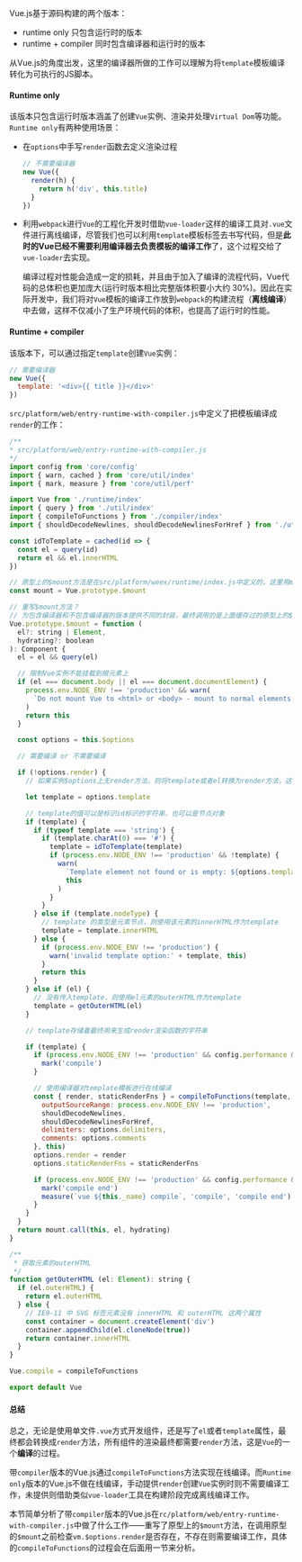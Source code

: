 Vue.js基于源码构建的两个版本：
- runtime only 只包含运行时的版本
- runtime + compiler 同时包含编译器和运行时的版本

从Vue.js的角度出发，这里的编译器所做的工作可以理解为将`template`模板编译转化为可执行的JS脚本。

#### Runtime only
该版本只包含运行时版本涵盖了创建`Vue`实例、渲染并处理`Virtual Dom`等功能。`Runtime only`有两种使用场景：
- 在`options`中手写`render`函数去定义渲染过程
  ```js
  // 不需要编译器
  new Vue({
    render(h) {
      return h('div', this.title)
    }
  })
  ```
- 利用`webpack`进行`Vue`的工程化开发时借助`vue-loader`这样的编译工具对`.vue`文件进行离线编译，尽管我们也可以利用`template`模板标签去书写代码，但是**此时的Vue已经不需要利用编译器去负责模板的编译工作**了，这个过程交给了`vue-loader`去实现。

  编译过程对性能会造成一定的损耗，并且由于加入了编译的流程代码，Vue代码的总体积也更加庞大(运行时版本相比完整版体积要小大约 30%)。因此在实际开发中，我们将对`Vue`模板的编译工作放到`webpack`的构建流程（**离线编译**）中去做，这样不仅减小了生产环境代码的体积，也提高了运行时的性能。

#### Runtime + compiler
该版本下，可以通过指定`template`创建`Vue`实例：

```js
// 需要编译器
new Vue({
  template: '<div>{{ title }}</div>'
})
```


`src/platform/web/entry-runtime-with-compiler.js`中定义了把模板编译成`render`的工作：

```js
/**
* src/platform/web/entry-runtime-with-compiler.js
*/
import config from 'core/config'
import { warn, cached } from 'core/util/index'
import { mark, measure } from 'core/util/perf'

import Vue from './runtime/index'
import { query } from './util/index'
import { compileToFunctions } from './compiler/index'
import { shouldDecodeNewlines, shouldDecodeNewlinesForHref } from './util/compat'

const idToTemplate = cached(id => {
  const el = query(id)
  return el && el.innerHTML
})

// 原型上的$mount方法是在src/platform/weex/runtime/index.js中定义的，这里用mount缓存了$mount方法
const mount = Vue.prototype.$mount

// 重写$mount方法？
// 为包含编译器和不包含编译器的版本提供不同的封装，最终调用的是上面缓存过的原型上的$mount方法
Vue.prototype.$mount = function (
  el?: string | Element,
  hydrating?: boolean
): Component {
  el = el && query(el)

  // 限制Vue实例不能挂载到根元素上
  if (el === document.body || el === document.documentElement) {
    process.env.NODE_ENV !== 'production' && warn(
      `Do not mount Vue to <html> or <body> - mount to normal elements instead.`
    )
    return this
  }

  const options = this.$options

  // 需要编译 or 不需要编译

  if (!options.render) {
    // 如果实例$options上无render方法，则将template或者el转换为render方法，这个过程就是编译

    let template = options.template

    // template的值可以是标识id标识的字符串，也可以是节点对象
    if (template) {
      if (typeof template === 'string') {
        if (template.charAt(0) === '#') {
          template = idToTemplate(template)
          if (process.env.NODE_ENV !== 'production' && !template) {
            warn(
              `Template element not found or is empty: ${options.template}`,
              this
            )
          }
        }
      } else if (template.nodeType) {
        // template 的类型是元素节点，则使用该元素的innerHTML作为template
        template = template.innerHTML
      } else {
        if (process.env.NODE_ENV !== 'production') {
          warn('invalid template option:' + template, this)
        }
        return this
      }
    } else if (el) {
      // 没有传入template，则使用el元素的outerHTML作为template
      template = getOuterHTML(el)
    }

    // template存储着最终用来生成render渲染函数的字符串

    if (template) {
      if (process.env.NODE_ENV !== 'production' && config.performance && mark) {
        mark('compile')
      }

      // 使用编译器对template模板进行在线编译
      const { render, staticRenderFns } = compileToFunctions(template, {
        outputSourceRange: process.env.NODE_ENV !== 'production',
        shouldDecodeNewlines,
        shouldDecodeNewlinesForHref,
        delimiters: options.delimiters,
        comments: options.comments
      }, this)
      options.render = render
      options.staticRenderFns = staticRenderFns

      if (process.env.NODE_ENV !== 'production' && config.performance && mark) {
        mark('compile end')
        measure(`vue ${this._name} compile`, 'compile', 'compile end')
      }
    }
  }
  return mount.call(this, el, hydrating)
}

/**
 * 获取元素的outerHTML
 */
function getOuterHTML (el: Element): string {
  if (el.outerHTML) {
    return el.outerHTML
  } else {
    // IE9-11 中 SVG 标签元素没有 innerHTML 和 outerHTML 这两个属性
    const container = document.createElement('div')
    container.appendChild(el.cloneNode(true))
    return container.innerHTML
  }
}

Vue.compile = compileToFunctions

export default Vue
```

#### 总结
总之，无论是使用单文件`.vue`方式开发组件，还是写了`el`或者`template`属性，最终都会转换成`render`方法，所有组件的渲染最终都需要`render`方法，这是`Vue`的一个**编译**的过程。

带`compiler`版本的Vue.js通过`compileToFunctions`方法实现在线编译。而`Runtime only`版本的Vue.js不做在线编译，手动提供`render`创建`Vue`实例时则不需要编译工作，未提供则借助类似`vue-loader`工具在构建阶段完成离线编译工作。

本节简单分析了带`compiler`版本的Vue.js在`rc/platform/web/entry-runtime-with-compiler.js`中做了什么工作——重写了原型上的`$mount`方法，在调用原型的`$mount`之前检查`vm.$options.render`是否存在，不存在则需要编译工作，具体的`compileToFunctions`的过程会在后面用一节来分析。

